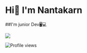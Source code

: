# Hi👋 I'm Nantakarn
##I'm junior Dev🖥💻

![](https://media-exp1.licdn.com/dms/image/C5616AQHiw6y-f9BOBQ/profile-displaybackgroundimage-shrink_350_1400/0/1647964761660?e=2147483647&v=beta&t=kBZ5OTP8eSAWmQyIj5vFZllhR56kaypDBxw22ZSraSc)

![Profile views](https://gpvc.arturio.dev/N)  
